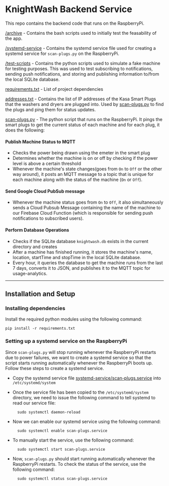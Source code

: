 # KnightWash Backend Service

This repo contains the backend code that runs on the RaspberryPi.

[/archive](./archive/) - Contains the bash scripts used to initially test the feasability of the app.

[/systemd-service](./systemd-service/) - Contains the systemd service file used for creating a systemd service for `scan-plugs.py` on the RaspberryPi.

[/test-scripts](./test-scripts/) - Contains the python scripts used to simulate a fake machine for testing purposes. This was used to test subscribing to notifications, sending push notifications, and storing and publishing information to/from the local SQLite database.

[requirements.txt](./requirements.txt) - List of project dependencies

[addresses.txt](./addresses.txt) - Contains the list of IP addresses of the Kasa Smart Plugs that the washers and dryers are plugged into. Used by [scan-plugs.py](./scan-plugs.py) to find the plugs and ping them for status updates.

[scan-plugs.py](./scan-plugs.py) - The python script that runs on the RaspberryPi. It pings the smart plugs to get the current status of each machine and for each plug, it does the following:

#### Publish Machine Status to MQTT

- Checks the power being drawn using the emeter in the smart plug
- Determines whether the machine is on or off by checking if the power level is above a certain threshold
- Whenever the machine's state changes(goes from `On` to `Off` or the other way around), it posts an MQTT message to a topic that is unique for each machine along with the status of the machine (`On` or `Off`).

#### Send Google Cloud PubSub message

- Whenever the machine status goes from `On` to `Off`, it also simultaneously sends a Cloud Pubsub Message containing the name of the machine to our Firebase Cloud Function (which is responsible for sending push notifications to subscribed users).

#### Perform Database Operations

- Checks if the SQLite database `knightwash.db` exists in the current directory and creates
- After a machine has finished running, it stores the machine's name, location, startTime and stopTime in the local SQLite database.
- Every hour, it queries the database to get the machine runs from the last 7 days, converts it to JSON, and publishes it to the MQTT topic for usage-analytics.

---

## Installation and Setup

### Installing dependencies

Install the required python modules using the following command:

    pip install -r requirements.txt

### Setting up a systemd service on the RaspberryPi

Since `scan-plugs.py` will stop running whenever the RaspberryPi restarts due to power failures, we want to create a systemd service so that the script starts running automatically whenever the RaspberryPi boots up. Follow these steps to create a systemd service.

- Copy the systemd service file [systemd-service/scan-plugs.service](./systemd-service/scan-plugs.service) into `/etc/systemd/system`
- Once the service file has been copied to the `/etc/systemd/system` directory, we need to issue the following command to tell systemd to read our service file:

        sudo systemctl daemon-reload

- Now we can enable our systemd service using the following command:

        sudo systemctl enable scan-plugs.service

- To manually start the service, use the following command:

        sudo systemctl start scan-plugs.service

- Now, `scan-plugs.py` should start running automatically whenever the RaspberryPi restarts. To check the status of the service, use the following command:

        sudo systemctl status scan-plugs.service
